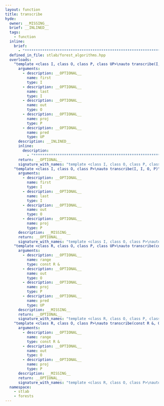 ```yaml
---
layout: function
title: transcribe
hyde:
  owner: __MISSING__
  brief: __INLINED__
  tags:
    - function
  inline:
    brief:
      - "***********************************************************************************************"
  defined_in_file: stlab/forest_algorithms.hpp
  overloads:
    "template <class I, class O, class P, class UP>\nauto transcribe(I, I, O, P, UP)":
      arguments:
        - description: __OPTIONAL__
          name: first
          type: I
        - description: __OPTIONAL__
          name: last
          type: I
        - description: __OPTIONAL__
          name: out
          type: O
        - description: __OPTIONAL__
          name: proj
          type: P
        - description: __OPTIONAL__
          name: pred
          type: UP
      description: __INLINED__
      inline:
        description:
          - "***********************************************************************************************"
      return: __OPTIONAL__
      signature_with_names: "template <class I, class O, class P, class UP>\nauto transcribe(I first, I last, O out, P proj, UP pred)"
    "template <class I, class O, class P>\nauto transcribe(I, I, O, P)":
      arguments:
        - description: __OPTIONAL__
          name: first
          type: I
        - description: __OPTIONAL__
          name: last
          type: I
        - description: __OPTIONAL__
          name: out
          type: O
        - description: __OPTIONAL__
          name: proj
          type: P
      description: __MISSING__
      return: __OPTIONAL__
      signature_with_names: "template <class I, class O, class P>\nauto transcribe(I first, I last, O out, P proj)"
    "template <class R, class O, class P, class UP>\nauto transcribe(const R &, O, P, UP)":
      arguments:
        - description: __OPTIONAL__
          name: range
          type: const R &
        - description: __OPTIONAL__
          name: out
          type: O
        - description: __OPTIONAL__
          name: proj
          type: P
        - description: __OPTIONAL__
          name: pred
          type: UP
      description: __MISSING__
      return: __OPTIONAL__
      signature_with_names: "template <class R, class O, class P, class UP>\nauto transcribe(const R & range, O out, P proj, UP pred)"
    "template <class R, class O, class P>\nauto transcribe(const R &, O, P)":
      arguments:
        - description: __OPTIONAL__
          name: range
          type: const R &
        - description: __OPTIONAL__
          name: out
          type: O
        - description: __OPTIONAL__
          name: proj
          type: P
      description: __MISSING__
      return: __OPTIONAL__
      signature_with_names: "template <class R, class O, class P>\nauto transcribe(const R & range, O out, P proj)"
  namespace:
    - stlab
    - forests
---
```

